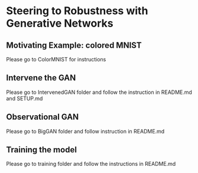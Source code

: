 # Steering to Robustness with Generative Networks

## Motivating Example: colored MNIST
Please go to ColorMNIST for instructions

## Intervene the GAN
Please go to IntervenedGAN folder and follow the instruction in README.md and SETUP.md

## Observational GAN
Please go to BigGAN folder and follow instruction in README.md

## Training the model
Please go to training folder and follow the instructions in README.md

